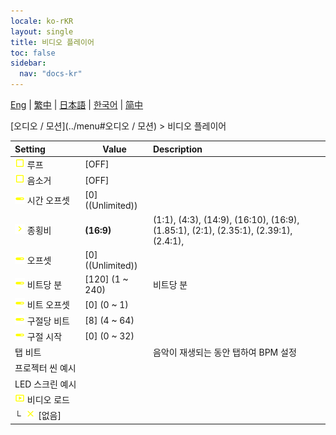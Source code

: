 ```yaml
---
locale: ko-rKR
layout: single
title: 비디오 플레이어
toc: false
sidebar:
  nav: "docs-kr"
---
```

[Eng](/dancexr/menu/2025.4/motion/video_player) | [繁中](/tw/dancexr/menu/2025.4/motion/video_player) | [日本語](/jp/dancexr/menu/2025.4/motion/video_player) | [한국어](/kr/dancexr/menu/2025.4/motion/video_player) | [简中](/zh/dancexr/menu/2025.4/motion/video_player)

[오디오 / 모션](../menu#오디오 / 모션) > 비디오 플레이어



| Setting | Value | Description |
| :--- | --- | :--- |
|<nobr> ![check_off icon](/images/icon/ic_check_off.png)  루프</nobr>| [OFF] | 
|<nobr> ![check_off icon](/images/icon/ic_check_off.png)  음소거</nobr>| [OFF] | 
|<nobr> ![slider icon](/images/icon/ic_slider.png)  시간 오프셋</nobr>| [0] ((Unlimited)) | 
|<nobr> ![chevron icon](/images/icon/ic_chevron.png)  종횡비</nobr>| **(16:9)** | (1:1), (4:3), (14:9), (16:10), (16:9), (1.85:1), (2:1), (2.35:1), (2.39:1), (2.4:1),  |
|<nobr> ![slider icon](/images/icon/ic_slider.png)  오프셋</nobr>| [0] ((Unlimited)) | 
|<nobr> ![slider icon](/images/icon/ic_slider.png)  비트당 분</nobr>| [120] (1 ~ 240) | 비트당 분
|<nobr> ![slider icon](/images/icon/ic_slider.png)  비트 오프셋</nobr>| [0] (0 ~ 1) | 
|<nobr> ![slider icon](/images/icon/ic_slider.png)  구절당 비트</nobr>| [8] (4 ~ 64) | 
|<nobr> ![slider icon](/images/icon/ic_slider.png)  구절 시작</nobr>| [0] (0 ~ 32) | 
|<nobr> 탭 비트</nobr>|| 음악이 재생되는 동안 탭하여 BPM 설정
|<nobr> 프로젝터 씬 예시</nobr>|| 
|<nobr> LED 스크린 예시</nobr>|| 
|<nobr> ![video icon](/images/icon/ic_video.png)  비디오 로드</nobr>|| 
|<nobr>└&nbsp; ![close icon](/images/icon/ic_close.png)  [없음]</nobr>|| 
